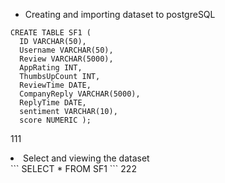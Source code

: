 <ul>
  <li>Creating and importing dataset to postgreSQL</li>
 
</ul>

```
CREATE TABLE SF1 (
  ID VARCHAR(50),
  Username VARCHAR(50),
  Review VARCHAR(5000),
  AppRating INT,
  ThumbsUpCount INT,
  ReviewTime DATE,
  CompanyReply VARCHAR(5000),
  ReplyTime DATE,
  sentiment VARCHAR(10),
  score NUMERIC );

```
111
<li>Select and viewing the dataset</li>
```
SELECT * FROM SF1
```
222
</ul>
